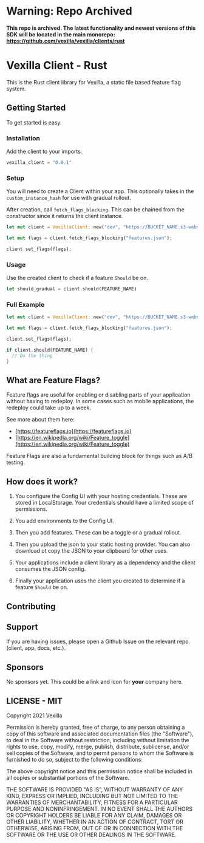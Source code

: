 # Warning: Repo Archived

**This repo is archived. The latest functionality and newest versions of this SDK will be located in the main monorepo: https://github.com/vexilla/vexilla/clients/rust**

# Vexilla Client - Rust

This is the Rust client library for Vexilla, a static file based feature flag system.

## Getting Started

To get started is easy.

### Installation

Add the client to your imports.

```rust
vexilla_client = "0.0.1"
```

### Setup

You will need to create a Client within your app. This optionally takes in the `custom_instance_hash` for use with gradual rollout.

After creation, call `fetch_flags_blocking`. This can be chained from the constructor since it returns the client instance.

```rust
let mut client = VexillaClient::new("dev", "https://BUCKET_NAME.s3-website-AWS_REGION.amazonaws.com", user_id);

let mut flags = client.fetch_flags_blocking("features.json");

client.set_flags(flags);
```

### Usage

Use the created client to check if a feature `Should` be on.

```rust
let should_gradual = client.should(FEATURE_NAME)
```

### Full Example

```rust
let mut client = VexillaClient::new("dev", "https://BUCKET_NAME.s3-website-AWS_REGION.amazonaws.com", user_id);

let mut flags = client.fetch_flags_blocking("features.json");

client.set_flags(flags);

if client.should(FEATURE_NAME) {
  // Do the thing
}
```

## What are Feature Flags?

Feature flags are useful for enabling or disabling parts of your application without having to redeploy. In some cases such as mobile applications, the redeploy could take up to a week.

See more about them here:

- [https://featureflags.io](https://featureflags.io)
- [https://en.wikipedia.org/wiki/Feature_toggle](https://en.wikipedia.org/wiki/Feature_toggle)

Feature Flags are also a fundamental building block for things such as A/B testing.

## How does it work?

1. You configure the Config UI with your hosting credentials. These are stored in LocalStorage. Your credentials should have a limited scope of permissions.

2. You add environments to the Config UI.

3. Then you add features. These can be a toggle or a gradual rollout.

4. Then you upload the json to your static hosting provider. You can also download ot copy the JSON to your clipboard for other uses.

5. Your applications include a client library as a dependency and the client consumes the JSON config.

6. Finally your application uses the client you created to determine if a feature `Should` be on.

## Contributing

## Support

If you are having issues, please open a Github Issue on the relevant repo. (client, app, docs, etc.).

## Sponsors

No sponsors yet. This could be a link and icon for **your** company here.

## LICENSE - MIT

Copyright 2021 Vexilla

Permission is hereby granted, free of charge, to any person obtaining a copy of this software and associated documentation files (the "Software"), to deal in the Software without restriction, including without limitation the rights to use, copy, modify, merge, publish, distribute, sublicense, and/or sell copies of the Software, and to permit persons to whom the Software is furnished to do so, subject to the following conditions:

The above copyright notice and this permission notice shall be included in all copies or substantial portions of the Software.

THE SOFTWARE IS PROVIDED "AS IS", WITHOUT WARRANTY OF ANY KIND, EXPRESS OR IMPLIED, INCLUDING BUT NOT LIMITED TO THE WARRANTIES OF MERCHANTABILITY, FITNESS FOR A PARTICULAR PURPOSE AND NONINFRINGEMENT. IN NO EVENT SHALL THE AUTHORS OR COPYRIGHT HOLDERS BE LIABLE FOR ANY CLAIM, DAMAGES OR OTHER LIABILITY, WHETHER IN AN ACTION OF CONTRACT, TORT OR OTHERWISE, ARISING FROM, OUT OF OR IN CONNECTION WITH THE SOFTWARE OR THE USE OR OTHER DEALINGS IN THE SOFTWARE.
